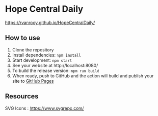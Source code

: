 # Hope Central Daily

https://rvanrooy.github.io/HopeCentralDaily/

## How to use
1. Clone the repository
2. Install dependencies: `npm install`
3. Start development: `npm start`
4. See your website at http://localhost:8080/
5. To build the release version: `npm run build`
6. When ready, push to GitHub and the action will build and publish your site to [GitHub Pages](https://docs.github.com/en/free-pro-team@latest/github/working-with-github-pages)


## Resources

SVG Icons : https://www.svgrepo.com/
